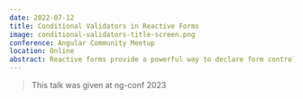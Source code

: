 ```yaml
---
date: 2022-07-12
title: Conditional Validators in Reactive Forms
image: conditional-validators-title-screen.png
conference: Angular Community Meetup
location: Online
abstract: Reactive forms provide a powerful way to declare form controls and their validators, but how do you handle when one control's validators depend on another control's value? In this lightning talk, we will look at utilizing Observables and the async pipe to create a clean, and reactive way to handle this scenario.
---
```


> This talk was given at ng-conf 2023
